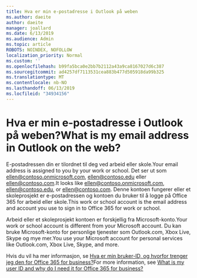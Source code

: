 ```yaml
---
title: Hva er min e-postadresse i Outlook på weben
ms.author: daeite
author: daeite
manager: joallard
ms.date: 6/13/2019
ms.audience: Admin
ms.topic: article
ROBOTS: NOINDEX, NOFOLLOW
localization_priority: Normal
ms.custom: ''
ms.openlocfilehash: b99fa5bca0e2bb7b2112a43a9ca8167027d6c387
ms.sourcegitcommit: ad4257df7113531cea883b477d505918da99b325
ms.translationtype: MT
ms.contentlocale: nb-NO
ms.lasthandoff: 06/13/2019
ms.locfileid: "34934156"
---
```

# <a name="what-is-my-email-address-in-outlook-on-the-web"></a><span data-ttu-id="f393b-102">Hva er min e-postadresse i Outlook på weben?</span><span class="sxs-lookup"><span data-stu-id="f393b-102">What is my email address in Outlook on the web?</span></span>

<span data-ttu-id="f393b-103">E-postadressen din er tilordnet til deg ved arbeid eller skole.</span><span class="sxs-lookup"><span data-stu-id="f393b-103">Your email address is assigned to you by your work or school.</span></span> <span data-ttu-id="f393b-104">Det ser ut som ellen@contoso.onmicrosoft.com, ellen@contoso.edu eller ellen@contoso.com.</span><span class="sxs-lookup"><span data-stu-id="f393b-104">It looks like ellen@contoso.onmicrosoft.com, ellen@contoso.edu, or ellen@contoso.com.</span></span> <span data-ttu-id="f393b-105">Denne kontoen fungerer eller et skoleprosjekt er e-postadressen og kontoen du bruker til å logge på Office 365 for arbeid eller skole.</span><span class="sxs-lookup"><span data-stu-id="f393b-105">This work or school account is the email address and account you use to sign in to Office 365 for work or school.</span></span>

<span data-ttu-id="f393b-106">Arbeid eller et skoleprosjekt kontoen er forskjellig fra Microsoft-konto.</span><span class="sxs-lookup"><span data-stu-id="f393b-106">Your work or school account is different from your Microsoft account.</span></span> <span data-ttu-id="f393b-107">Du kan bruke Microsoft-konto for personlige tjenester som Outlook.com, Xbox Live, Skype og mye mer.</span><span class="sxs-lookup"><span data-stu-id="f393b-107">You use your Microsoft account for personal services like Outlook.com, Xbox Live, Skype, and more.</span></span>

<span data-ttu-id="f393b-108">Hvis du vil ha mer informasjon, se [Hva er min bruker-ID, og hvorfor trenger jeg den for Office 365 for business?](https://support.office.com/article/37da662b-5da6-4b56-a091-2731b2ecc8b4)</span><span class="sxs-lookup"><span data-stu-id="f393b-108">For more information, see [What is my user ID and why do I need it for Office 365 for business?](https://support.office.com/article/37da662b-5da6-4b56-a091-2731b2ecc8b4)</span></span>